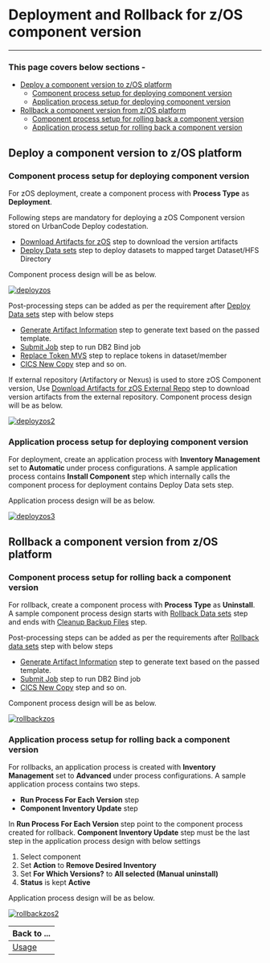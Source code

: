 # Deployment and Rollback for z/OS component version

---

### This page covers below sections -

* [Deploy a component version to z/OS platform](usage-deploy-rollback.md#deploy-a-component-version-to-zos-platform)
    * [Component process setup for deploying component version](usage-deploy-rollback.md#component-process-setup-for-deploying-component-version)
    * [Application process setup for deploying component version](usage-deploy-rollback.md#application-process-setup-for-deploying-component-version)
* [Rollback a component version from z/OS platform](usage-deploy-rollback.md#rollback-a-component-version-from-zos-platform)
    * [Component process setup for rolling back a component version](usage-deploy-rollback.md#component-process-setup-for-rolling-back-a-component-version)
    * [Application process setup for rolling back a component version](usage-deploy-rollback.md#application-process-setup-for-rolling-back-a-component-version)


## Deploy a component version to z/OS platform

### Component process setup for deploying component version

For zOS deployment, create a component process with __Process Type__ as __Deployment__.

Following steps are mandatory for deploying a zOS Component version stored on UrbanCode Deploy codestation.
* [Download Artifacts for zOS](../../UrbancodeVFS/steps.md#download-artifacts-for-zos) step to download the version artifacts
* [Deploy Data sets](../steps.md#deploy-data-sets) step to deploy datasets to mapped target Dataset/HFS Directory

Component process design will be as below.

[![deployzos](../media/deployzos.png)](../media/deployzos.png)

Post-processing steps can be added as per the requirement after [Deploy Data sets](../steps.md#deploy-data-sets) step with below steps
* [Generate Artifact Information](../steps.md#generate-artifact-information) step to generate text based on the passed template.
* [Submit Job](../steps.md#submit-job) step to run DB2 Bind job
* [Replace Token MVS](../steps.md#replace-tokens-mvs) step to replace tokens in dataset/member
* [CICS New Copy](../../CICS/steps.md#new-copy-resources) step and so on.

If external repository (Artifactory or Nexus) is used to store zOS Component version, Use [Download Artifacts for zOS External Repo](../../zOS-external-artifact-download/steps.md#download-artifacts) step to download version artifacts from the external repository.
Component process design will be as below.

[![deployzos2](../media/deployzos2.png)](../media/deployzos2.png)

### Application process setup for deploying component version

For deployment, create an application process with __Inventory Management__ set to __Automatic__ under process configurations.
A sample application process contains __Install Component__ step which internally calls the component process for deployment contains Deploy Data sets step.

Application process design will be as below.

[![deployzos3](../media/deployzos3.png)](../media/deployzos3.png)

## Rollback a component version from z/OS platform

### Component process setup for rolling back a component version

For rollback, create a component process with __Process Type__ as __Uninstall__.
A sample component process design starts with [Rollback Data sets](../steps.md#rollback-data-sets) step and ends with [Cleanup Backup Files](../steps.md#cleanup-backup-files) step.

Post-processing steps can be added as per the requirements after [Rollback data sets](../steps.md#rollback-data-sets) step with below steps
* [Generate Artifact Information](../steps.md#generate-artifact-information) step to generate text based on the passed template.
* [Submit Job](../steps.md#submit-job) step to run DB2 Bind job
* [CICS New Copy](../../CICS/steps.md#new-copy-resources) step and so on.

Component process design will be as below.

[![rollbackzos](../media/rollbackzos.png)](../media/rollbackzos.png)

### Application process setup for rolling back a component version

For rollbacks, an application process is created with __Inventory Management__ set to __Advanced__ under process configurations.
A sample application process contains two steps.
* __Run Process For Each Version__ step
* __Component Inventory Update__ step

In __Run Process For Each Version__ step point to the component process created for rollback.
__Component Inventory Update__ step must be the last step in the application process design with below settings

1. Select component
2. Set __Action__ to __Remove Desired Inventory__
3. Set __For Which Versions?__ to __All selected (Manual uninstall)__
4. __Status__ is kept __Active__

Application process design will be as below.

[![rollbackzos2](../media/rollbackzos2.png)](../media/rollbackzos2.png)


| Back to ...          |
|----------------------|
| [Usage](../usage.md) |
